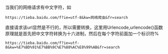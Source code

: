 当我们的网络请求有中文字符，如
```
https://tieba.baidu.com/f?ie=utf-8&kw=网络爬虫&fr=search
```
直接请求该url显然是不行的，所以需要转换，这里用Urlencode,urlencode()函数原理就是首先把中文字符转换为十六进制，然后在每个字符前面加一个标识符%
```
https://tieba.baidu.com/f?ie=utf-8&kw=%E7%BD%91%E7%BB%9C%E7%88%AC%E8%99%AB&fr=search
```